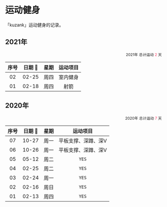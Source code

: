 # 运动健身

「kuzank」运动健身的记录。

## 2021年
<div style="text-align:right;font-size: 0.85em;">
    <span>2021年 总计运动 <span style="color: #ff3860;">2</span> 天</span>
</div>

|  序号  | 日期 📅 | 星期 | 运动项目 | 
| :--------: | :--------: | :--------: | :--------: |
| 02 | 02-25 | 周四 | 室内健身 |
| 01 | 02-18 | 周四 | 射箭 |


## 2020年
<div style="text-align:right;font-size: 0.85em;">
    <span>2020年 总计运动 <span style="color: #ff3860;">7</span> 天</span>
</div>

|  序号  | 日期 📅 | 星期 | 运动项目 | 
| :--------: | :--------: | :--------: | :--------: |
| 07 | 10-27 | 周一 | 平板支撑、深蹲、深V |
| 06 | 10-26 | 周一 | 平板支撑、深蹲、深V |
| 05 | 05-12 | 周二 | `YES` |
| 04 | 02-25 | 周二 | `YES` |
| 03 | 02-24 | 周一 | `YES` |
| 02 | 02-16 | 周日 | `YES` |
| 01 | 02-13 | 周四 | `YES` |

